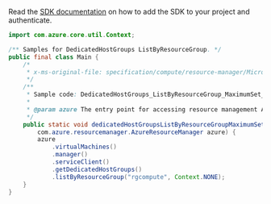 Read the [SDK documentation](https://github.com/Azure/azure-sdk-for-java/blob/azure-resourcemanager_2.14.0/sdk/resourcemanager/azure-resourcemanager/README.md) on how to add the SDK to your project and authenticate.

```java
import com.azure.core.util.Context;

/** Samples for DedicatedHostGroups ListByResourceGroup. */
public final class Main {
    /*
     * x-ms-original-file: specification/compute/resource-manager/Microsoft.Compute/stable/2021-11-01/examples/compute/DedicatedHostGroups_ListByResourceGroup_MaximumSet_Gen.json
     */
    /**
     * Sample code: DedicatedHostGroups_ListByResourceGroup_MaximumSet_Gen.
     *
     * @param azure The entry point for accessing resource management APIs in Azure.
     */
    public static void dedicatedHostGroupsListByResourceGroupMaximumSetGen(
        com.azure.resourcemanager.AzureResourceManager azure) {
        azure
            .virtualMachines()
            .manager()
            .serviceClient()
            .getDedicatedHostGroups()
            .listByResourceGroup("rgcompute", Context.NONE);
    }
}
```
